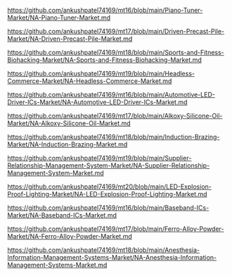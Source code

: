 <p><a href="https://github.com/ankushpatel74169/mt16/blob/main/Piano-Tuner-Market/NA-Piano-Tuner-Market.md">https://github.com/ankushpatel74169/mt16/blob/main/Piano-Tuner-Market/NA-Piano-Tuner-Market.md</a></p><p><a href="https://github.com/ankushpatel74169/mt17/blob/main/Driven-Precast-Pile-Market/NA-Driven-Precast-Pile-Market.md">https://github.com/ankushpatel74169/mt17/blob/main/Driven-Precast-Pile-Market/NA-Driven-Precast-Pile-Market.md</a></p><p><a href="https://github.com/ankushpatel74169/mt18/blob/main/Sports-and-Fitness-Biohacking-Market/NA-Sports-and-Fitness-Biohacking-Market.md">https://github.com/ankushpatel74169/mt18/blob/main/Sports-and-Fitness-Biohacking-Market/NA-Sports-and-Fitness-Biohacking-Market.md</a></p><p><a href="https://github.com/ankushpatel74169/mt19/blob/main/Headless-Commerce-Market/NA-Headless-Commerce-Market.md">https://github.com/ankushpatel74169/mt19/blob/main/Headless-Commerce-Market/NA-Headless-Commerce-Market.md</a></p><p><a href="https://github.com/ankushpatel74169/mt16/blob/main/Automotive-LED-Driver-ICs-Market/NA-Automotive-LED-Driver-ICs-Market.md">https://github.com/ankushpatel74169/mt16/blob/main/Automotive-LED-Driver-ICs-Market/NA-Automotive-LED-Driver-ICs-Market.md</a></p><p><a href="https://github.com/ankushpatel74169/mt17/blob/main/Alkoxy-Silicone-Oil-Market/NA-Alkoxy-Silicone-Oil-Market.md">https://github.com/ankushpatel74169/mt17/blob/main/Alkoxy-Silicone-Oil-Market/NA-Alkoxy-Silicone-Oil-Market.md</a></p><p><a href="https://github.com/ankushpatel74169/mt18/blob/main/Induction-Brazing-Market/NA-Induction-Brazing-Market.md">https://github.com/ankushpatel74169/mt18/blob/main/Induction-Brazing-Market/NA-Induction-Brazing-Market.md</a></p><p><a href="https://github.com/ankushpatel74169/mt19/blob/main/Supplier-Relationship-Management-System-Market/NA-Supplier-Relationship-Management-System-Market.md">https://github.com/ankushpatel74169/mt19/blob/main/Supplier-Relationship-Management-System-Market/NA-Supplier-Relationship-Management-System-Market.md</a></p><p><a href="https://github.com/ankushpatel74169/mt20/blob/main/LED-Explosion-Proof-Lighting-Market/NA-LED-Explosion-Proof-Lighting-Market.md">https://github.com/ankushpatel74169/mt20/blob/main/LED-Explosion-Proof-Lighting-Market/NA-LED-Explosion-Proof-Lighting-Market.md</a></p><p><a href="https://github.com/ankushpatel74169/mt16/blob/main/Baseband-ICs-Market/NA-Baseband-ICs-Market.md">https://github.com/ankushpatel74169/mt16/blob/main/Baseband-ICs-Market/NA-Baseband-ICs-Market.md</a></p><p><a href="https://github.com/ankushpatel74169/mt17/blob/main/Ferro-Alloy-Powder-Market/NA-Ferro-Alloy-Powder-Market.md">https://github.com/ankushpatel74169/mt17/blob/main/Ferro-Alloy-Powder-Market/NA-Ferro-Alloy-Powder-Market.md</a></p><p><a href="https://github.com/ankushpatel74169/mt18/blob/main/Anesthesia-Information-Management-Systems-Market/NA-Anesthesia-Information-Management-Systems-Market.md">https://github.com/ankushpatel74169/mt18/blob/main/Anesthesia-Information-Management-Systems-Market/NA-Anesthesia-Information-Management-Systems-Market.md</a></p>
